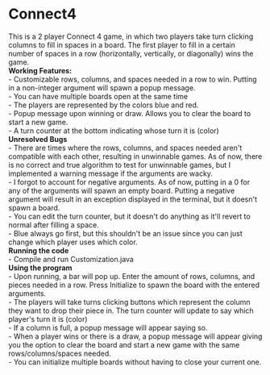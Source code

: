 # Connect4
 This is a 2 player Connect 4 game, in which two players take turn clicking columns to fill in spaces in a board. The first player to fill in a certain number of spaces in a row (horizontally, vertically, or diagonally) wins the game.  
**Working Features:**  
       - Customizable rows, columns, and spaces needed in a row to win. Putting in a non-integer argument will spawn a popup message.    
       - You can have multiple boards open at the same time  
       - The players are represented by the colors blue and red.  
       - Popup message upon winning or draw. Allows you to clear the board to start a new game.  
       - A turn counter at the bottom indicating whose turn it is (color)  
**Unresolved Bugs**  
       - There are times where the rows, columns, and spaces needed aren't compatible with each other, resulting in unwinnable games. As of now, there is no correct and true algorithm to test for unwinnable games, but I implemented a warning message if the arguments are wacky.  
       - I forgot to account for negative arguments. As of now, putting in a 0 for any of the arguments will spawn an empty board. Putting a negative argument will result in an exception displayed in the terminal, but it doesn't spawn a board.  
       - You can edit the turn counter, but it doesn't do anything as it'll revert to normal after filling a space.    
       - Blue always go first, but this shouldn't be an issue since you can just change which player uses which color.  
**Running the code**  
       - Compile and run Customization.java  
**Using the program**  
       - Upon running, a bar will pop up. Enter the amount of rows, columns, and pieces needed in a row. Press Initialize to spawn the board with the entered arguments.  
       - The players will take turns clicking buttons which represent the column they want to drop their piece in. The turn counter will update to say which player's turn it is (color)  
       - If a column is full, a popup message will appear saying so.  
       - When a player wins or there is a draw, a popup message will appear giving you the option to clear the board and start a new game with the same rows/columns/spaces needed.  
       - You can initialize multiple boards without having to close your current one.  
       
       
       
       
       
       
